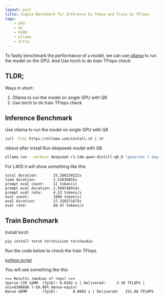 ```yaml
---
layout: post
title: Simple Benchmark for Inference by Tokps and Train by TFlops
tags:
    - GPU
    - AI
    - H100
    - ollama
    - Infra
---
```


To fastly benchmark the performance of a model, we can use [ollama](https://ollama.ai/) to run the model on the GPU. And Use torch to do train TFlops check

## TLDR;

Ways in short:

1. Ollama to run the model on single GPU with Q8
2. Use torch to do train TFlops check


## Inference Benchmark
Use ollama to run the model on single GPU with Q8
```bash
curl -fsSL https://ollama.com/install.sh | sh
```
reboot after install
Run deepseek model with Q8
```bash
ollama run --verbose deepseek-r1:14b-qwen-distill-q8_0 "generate 7 days trip plan in Singapore"
```
For L40S it will show something like this
```
total duration:       33.286239222s
load duration:        3.52636855s
prompt eval count:    11 token(s)
prompt eval duration: 2.599748914s
prompt eval rate:     4.23 tokens/s
eval count:           1099 token(s)
eval duration:        27.159271675s
eval rate:            40.47 tokens/s
```

## Train Benchmark
Install torch
```bash
pip install torch torchvision torchaudio
```

Run the code below to check the train TFlops

[python script](./gpu-benchmark.py)

You will see something like this
```
=== Results (median of reps) ===
Sparse CSR SpMM  (fp16): 0.0102 s | Delivered:     3.38 TFLOPS | nnz=8388608 (~50.00% dense-equiv)
Dense GEMM       (fp16):       0.0003 s | Delivered:   251.98 TFLOPS
```
